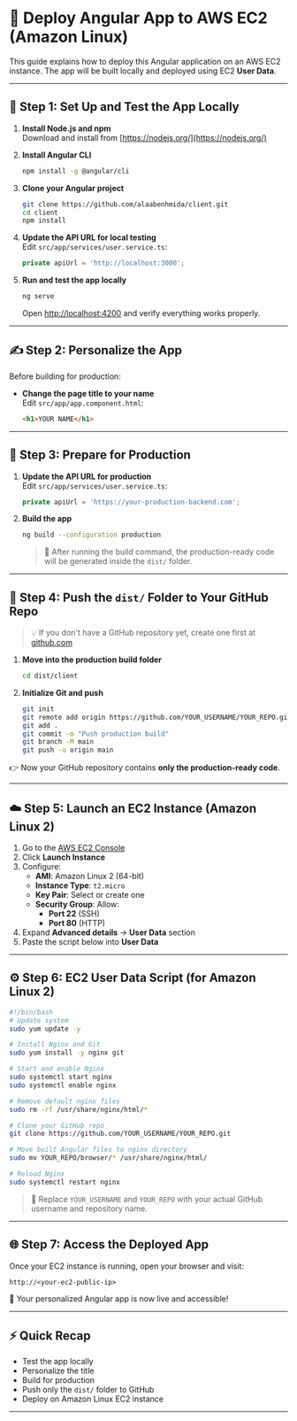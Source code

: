 # 🚀 Deploy Angular App to AWS EC2 (Amazon Linux)

This guide explains how to deploy this Angular application on an AWS EC2 instance. The app will be built locally and deployed using EC2 **User Data**.

---

## 🧰 Step 1: Set Up and Test the App Locally

1. **Install Node.js and npm**  
   Download and install from [https://nodejs.org/](https://nodejs.org/)

2. **Install Angular CLI**  
   ```bash
   npm install -g @angular/cli
   ```

3. **Clone your Angular project**  
   ```bash
   git clone https://github.com/alaabenhmida/client.git
   cd client
   npm install
   ```

4. **Update the API URL for local testing**  
   Edit `src/app/services/user.service.ts`:

   ```ts
   private apiUrl = 'http://localhost:3000';
   ```

5. **Run and test the app locally**  
   ```bash
   ng serve
   ```

   Open [http://localhost:4200](http://localhost:4200) and verify everything works properly.

---

## ✍️ Step 2: Personalize the App

Before building for production:

- **Change the page title to your name**  
  Edit `src/app/app.component.html`:

  ```html
  <h1>YOUR NAME</h1>
  ```

---

## 🔧 Step 3: Prepare for Production

1. **Update the API URL for production**  
   Edit `src/app/services/user.service.ts`:

   ```ts
   private apiUrl = 'https://your-production-backend.com';
   ```

2. **Build the app**  
   ```bash
   ng build --configuration production
   ```

   > 📂 After running the build command, the production-ready code will be generated inside the `dist/` folder.

---

## 🔄 Step 4: Push the `dist/` Folder to Your GitHub Repo

> 💡 If you don't have a GitHub repository yet, create one first at [github.com](https://github.com)

1. **Move into the production build folder**  
   ```bash
   cd dist/client
   ```

2. **Initialize Git and push**  
   ```bash
   git init
   git remote add origin https://github.com/YOUR_USERNAME/YOUR_REPO.git
   git add .
   git commit -m "Push production build"
   git branch -M main
   git push -u origin main
   ```

👉 Now your GitHub repository contains **only the production-ready code**.

---

## ☁️ Step 5: Launch an EC2 Instance (Amazon Linux 2)

1. Go to the [AWS EC2 Console](https://console.aws.amazon.com/ec2/)
2. Click **Launch Instance**
3. Configure:
   - **AMI**: Amazon Linux 2 (64-bit)
   - **Instance Type**: `t2.micro`
   - **Key Pair**: Select or create one
   - **Security Group**: Allow:
     - **Port 22** (SSH)
     - **Port 80** (HTTP)
4. Expand **Advanced details** → **User Data** section
5. Paste the script below into **User Data**

---

## ⚙️ Step 6: EC2 User Data Script (for Amazon Linux 2)

```bash
#!/bin/bash
# Update system
sudo yum update -y

# Install Nginx and Git
sudo yum install -y nginx git

# Start and enable Nginx
sudo systemctl start nginx
sudo systemctl enable nginx

# Remove default nginx files
sudo rm -rf /usr/share/nginx/html/*

# Clone your GitHub repo
git clone https://github.com/YOUR_USERNAME/YOUR_REPO.git

# Move built Angular files to nginx directory
sudo mv YOUR_REPO/browser/* /usr/share/nginx/html/

# Reload Nginx
sudo systemctl restart nginx

```

> 🔁 Replace `YOUR_USERNAME` and `YOUR_REPO` with your actual GitHub username and repository name.

---

## 🌐 Step 7: Access the Deployed App

Once your EC2 instance is running, open your browser and visit:

```
http://<your-ec2-public-ip>
```

🎉 Your personalized Angular app is now live and accessible!

---

## ⚡ Quick Recap

- Test the app locally
- Personalize the title
- Build for production
- Push only the `dist/` folder to GitHub
- Deploy on Amazon Linux EC2 instance

---

